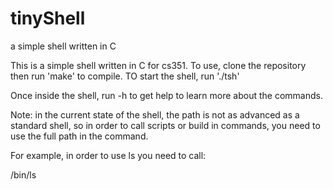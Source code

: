 # tinyShell
a simple shell written in C

This is a simple shell written in C for cs351. To use, clone the repository then run 'make' to compile. TO start the shell, run './tsh'

Once inside the shell, run -h to get help to learn more about the commands.

Note: in the current state of the shell, the path is not as advanced as a standard shell, so in order to call scripts or build in commands, you need to use the full path in the command.

For example, in order to use ls you need to call:

/bin/ls
